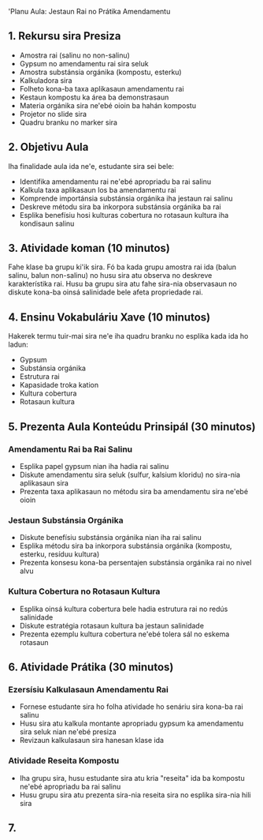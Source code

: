 'Planu Aula: Jestaun Rai no Prátika Amendamentu

## 1. Rekursu sira Presiza

- Amostra rai (salinu no non-salinu)
- Gypsum no amendamentu rai sira seluk
- Amostra substánsia orgánika (kompostu, esterku)
- Kalkuladora sira
- Folheto kona-ba taxa aplikasaun amendamentu rai
- Kestaun kompostu ka área ba demonstrasaun
- Materia orgánika sira ne'ebé oioin ba hahán kompostu
- Projetor no slide sira
- Quadru branku no marker sira

## 2. Objetivu Aula

Iha finalidade aula ida ne'e, estudante sira sei bele:
- Identifika amendamentu rai ne'ebé apropriadu ba rai salinu
- Kalkula taxa aplikasaun los ba amendamentu rai
- Komprende importánsia substánsia orgánika iha jestaun rai salinu
- Deskreve métodu sira ba inkorpora substánsia orgánika ba rai
- Esplika benefísiu hosi kulturas cobertura no rotasaun kultura iha kondisaun salinu

## 3. Atividade koman (10 minutos)

Fahe klase ba grupu ki'ik sira. Fó ba kada grupu amostra rai ida (balun salinu, balun non-salinu) no husu sira atu observa no deskreve karakterístika rai. Husu ba grupu sira atu fahe sira-nia observasaun no diskute kona-ba oinsá salinidade bele afeta propriedade rai.

## 4. Ensinu Vokabuláriu Xave (10 minutos)

Hakerek termu tuir-mai sira ne'e iha quadru branku no esplika kada ida ho ladun:
- Gypsum
- Substánsia orgánika
- Estrutura rai
- Kapasidade troka kation
- Kultura cobertura
- Rotasaun kultura

## 5. Prezenta Aula Konteúdu Prinsipál (30 minutos)

### Amendamentu Rai ba Rai Salinu
- Esplika papel gypsum nian iha hadia rai salinu
- Diskute amendamentu sira seluk (sulfur, kalsium kloridu) no sira-nia aplikasaun sira
- Prezenta taxa aplikasaun no métodu sira ba amendamentu sira ne'ebé oioin

### Jestaun Substánsia Orgánika
- Diskute benefísiu substánsia orgánika nian iha rai salinu
- Esplika métodu sira ba inkorpora substánsia orgánika (kompostu, esterku, resíduu kultura)
- Prezenta konsesu kona-ba persentajen substánsia orgánika rai no nivel alvu

### Kultura Cobertura no Rotasaun Kultura
- Esplika oinsá kultura cobertura bele hadia estrutura rai no redús salinidade
- Diskute estratégia rotasaun kultura ba jestaun salinidade
- Prezenta ezemplu kultura cobertura ne'ebé tolera sál no eskema rotasaun

## 6. Atividade Prátika (30 minutos)

### Ezersísiu Kalkulasaun Amendamentu Rai
- Fornese estudante sira ho folha atividade ho senáriu sira kona-ba rai salinu
- Husu sira atu kalkula montante apropriadu gypsum ka amendamentu sira seluk nian ne'ebé presiza
- Revizaun kalkulasaun sira hanesan klase ida

### Atividade Reseita Kompostu
- Iha grupu sira, husu estudante sira atu kria "reseita" ida ba kompostu ne'ebé apropriadu ba rai salinu
- Husu grupu sira atu prezenta sira-nia reseita sira no esplika sira-nia hili sira

## 7.